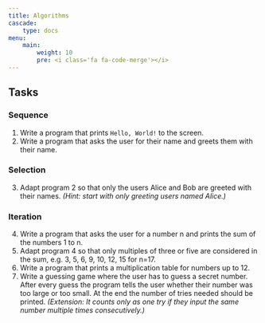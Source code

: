 ```yaml
---
title: Algorithms
cascade:
    type: docs
menu:
    main:
        weight: 10
        pre: <i class='fa fa-code-merge'></i>
---
```


## Tasks
### Sequence
1. Write a program that prints `Hello, World!` to the screen.
2. Write a program that asks the user for their name and greets them with their name.

### Selection
3. Adapt program 2 so that only the users Alice and Bob are greeted with their names. *(Hint: start with only greeting users named Alice.)*

### Iteration
4. Write a program that asks the user for a number n and prints the sum of the numbers 1 to n.
5. Adapt program 4 so that only multiples of three or five are considered in the sum, e.g. 3, 5, 6, 9, 10, 12, 15 for n=17.
6. Write a program that prints a multiplication table for numbers up to 12.
7. Write a guessing game where the user has to guess a secret number. After every guess the program tells the user whether their number was too large or too small. At the end the number of tries needed should be printed. *(Extension: It counts only as one try if they input the same number multiple times consecutively.)*

